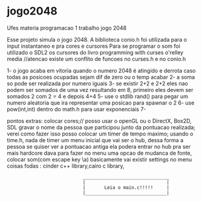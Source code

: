 # jogo2048
Ufes materia programacao 1 trabalho jogo 2048

Esse projeto simula o jogo 2048.
A biblioteca conio.h foi utilizada para o input instantaneo e pra cores e cursores
Para se programar o som foi utilizado o SDL2
os cursores do livro programming with curses o'relley media
//atencao existe um conflito de funcoes no curses.h e no conio.h

1- o jogo acaba em vitoria quando o numero 2048 é atingido e derrota caso todas as posicoes ocupadas sejam dif de zero ou o temp acabar
2- a soma so pode ser realizada por numero iguais
3- se existir 2+2 e 2+2 eles nao podem ser somados de uma vez resultando em 8, primeiro eles devem ser somados 2 com 2 = 4 e depois 4+4
5- use o stdlib rand() para pegar um numero aleatoria que ira representar uma posicao para spawnar o 2
6- use pow(int,int) dentro do math.h para usar exponenciais
7- 

pontos extras:
colocar cores;// posso usar o openGL ou o DirectX, Box2D, SDL
gravar o nome da pessoa que participou junto da pontuacao realizada; verei como fazer isso
posso colocar um timer de tempo maximo; usando o time.h, nada de timer
um menu inicial que vai ser o hub, dessa forma a pessoa se quiser ver a pontuacao antiga ela podera entrar no hub
pra ser mais hardcore dava para fazer no menu uma opcao de mudanca de fonte, colocar som(com escape key \a)
basicamente vai existir settings no menu 
coisas fodas : cinder c++ library,cairo c library, 									

									
								________________________________
								|                              |
								|       Leia o main.c!!!!!     |
								|______________________________|
